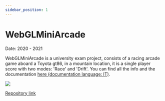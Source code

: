 ```yaml
---
sidebar_position: 1
---
```


# WebGLMiniArcade

<div >
<p style={{textAlign: 'right'}}>Date: 2020 - 2021</p>
</div>

WebGLMiniArcade is a university exam project, consists of a racing arcade game aboard a Toyota gt86, in a mountain location, it is a single player score with two modes: 'Race' and 'Drift'. You can find all the info and the documentation <a href="https://htmlpreview.github.io/?https://github.com/FerrariAndrea/WebGLMiniArcade/blob/master/Doc/doc.html" target="_blank">here (documentation language: IT)</a>.


<div style={{textAlign: 'center'}}>
  <img src="/MyPortfolio/img/wglminiarcade1.png" />
</div>

<a href="https://github.com/FerrariAndrea/WebGLMiniArcade" target="_blank">Repository link</a>